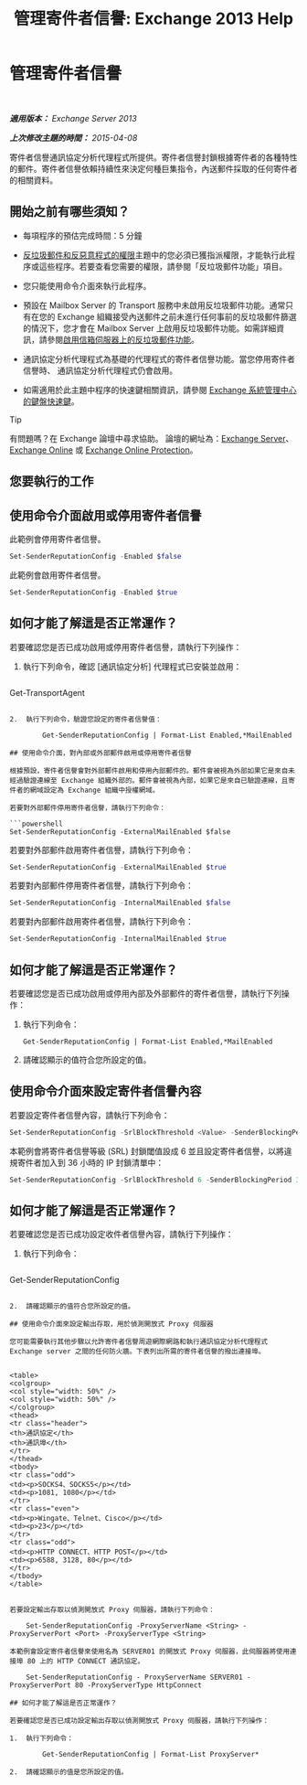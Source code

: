 ﻿---
title: '管理寄件者信譽: Exchange 2013 Help'
TOCTitle: 管理寄件者信譽
ms:assetid: f2716bd9-e3ac-46d9-9264-4e3dabfa0f38
ms:mtpsurl: https://technet.microsoft.com/zh-tw/library/Bb125186(v=EXCHG.150)
ms:contentKeyID: 50474574
ms.date: 05/21/2018
mtps_version: v=EXCHG.150
ms.translationtype: MT
---

# 管理寄件者信譽

 

_**適用版本：** Exchange Server 2013_

_**上次修改主題的時間：** 2015-04-08_

寄件者信譽通訊協定分析代理程式所提供。寄件者信譽封鎖根據寄件者的各種特性的郵件。寄件者信譽依賴持續性來決定何種巨集指令，內送郵件採取的任何寄件者的相關資料。

## 開始之前有哪些須知？

  - 每項程序的預估完成時間：5 分鐘

  - [反垃圾郵件和反惡意程式的權限](anti-spam-and-anti-malware-permissions-exchange-2013-help.md)主題中的您必須已獲指派權限，才能執行此程序或這些程序。若要查看您需要的權限，請參閱「反垃圾郵件功能」項目。

  - 您只能使用命令介面來執行此程序。

  - 預設在 Mailbox Server 的 Transport 服務中未啟用反垃圾郵件功能。通常只有在您的 Exchange 組織接受內送郵件之前未進行任何事前的反垃圾郵件篩選的情況下，您才會在 Mailbox Server 上啟用反垃圾郵件功能。如需詳細資訊，請參閱[啟用信箱伺服器上的反垃圾郵件功能](enable-anti-spam-functionality-on-mailbox-servers-exchange-2013-help.md)。

  - 通訊協定分析代理程式為基礎的代理程式的寄件者信譽功能。當您停用寄件者信譽時、 通訊協定分析代理程式仍會啟用。

  - 如需適用於此主題中程序的快速鍵相關資訊，請參閱 [Exchange 系統管理中心的鍵盤快速鍵](keyboard-shortcuts-in-the-exchange-admin-center-exchange-online-protection-help.md)。


> [!TIP]  
> 有問題嗎？在 Exchange 論壇中尋求協助。 論壇的網址為：<a href="https://go.microsoft.com/fwlink/p/?linkid=60612">Exchange Server</a>、 <a href="https://go.microsoft.com/fwlink/p/?linkid=267542">Exchange Online</a> 或 <a href="https://go.microsoft.com/fwlink/p/?linkid=285351">Exchange Online Protection</a>。




## 您要執行的工作

## 使用命令介面啟用或停用寄件者信譽

此範例會停用寄件者信譽。

```powershell
Set-SenderReputationConfig -Enabled $false
```

此範例會啟用寄件者信譽。

```powershell
Set-SenderReputationConfig -Enabled $true
```

## 如何才能了解這是否正常運作？

若要確認您是否已成功啟用或停用寄件者信譽，請執行下列操作：

1.  執行下列命令，確認 \[通訊協定分析\] 代理程式已安裝並啟用：
    
    ```powershell
Get-TransportAgent
```

2.  執行下列命令，驗證您設定的寄件者信譽值：
    
        Get-SenderReputationConfig | Format-List Enabled,*MailEnabled

## 使用命令介面，對內部或外部郵件啟用或停用寄件者信譽

根據預設，寄件者信譽會對外部郵件啟用和停用內部郵件的。郵件會被視為外部如果它是來自未經過驗證連線至 Exchange 組織外部的。郵件會被視為內部，如果它是來自已驗證連線，且寄件者的網域設定為 Exchange 組織中授權網域。

若要對外部郵件停用寄件者信譽，請執行下列命令：

```powershell
Set-SenderReputationConfig -ExternalMailEnabled $false
```

若要對外部郵件啟用寄件者信譽，請執行下列命令：

```powershell
Set-SenderReputationConfig -ExternalMailEnabled $true
```

若要對內部郵件停用寄件者信譽，請執行下列命令：

```powershell
Set-SenderReputationConfig -InternalMailEnabled $false
```

若要對內部郵件啟用寄件者信譽，請執行下列命令：

```powershell
Set-SenderReputationConfig -InternalMailEnabled $true
```

## 如何才能了解這是否正常運作？

若要確認您是否已成功啟用或停用內部及外部郵件的寄件者信譽，請執行下列操作：

1.  執行下列命令：
    
        Get-SenderReputationConfig | Format-List Enabled,*MailEnabled

2.  請確認顯示的值符合您所設定的值。

## 使用命令介面來設定寄件者信譽內容

若要設定寄件者信譽內容，請執行下列命令：

```powershell
Set-SenderReputationConfig -SrlBlockThreshold <Value> -SenderBlockingPeriod <Hours>
```

本範例會將寄件者信譽等級 (SRL) 封鎖閾值設成 6 並且設定寄件者信譽，以將違規寄件者加入到 36 小時的 IP 封鎖清單中：

```powershell
Set-SenderReputationConfig -SrlBlockThreshold 6 -SenderBlockingPeriod 36
```

## 如何才能了解這是否正常運作？

若要確認您是否已成功設定收件者信譽內容，請執行下列操作：

1.  執行下列命令：
    
    ```powershell
Get-SenderReputationConfig
```

2.  請確認顯示的值符合您所設定的值。

## 使用命令介面來設定輸出存取，用於偵測開放式 Proxy 伺服器

您可能需要執行其他步驟以允許寄件者信譽周遊網際網路和執行通訊協定分析代理程式 Exchange server 之間的任何防火牆。下表列出所需的寄件者信譽的撥出連接埠。


<table>
<colgroup>
<col style="width: 50%" />
<col style="width: 50%" />
</colgroup>
<thead>
<tr class="header">
<th>通訊協定</th>
<th>通訊埠</th>
</tr>
</thead>
<tbody>
<tr class="odd">
<td><p>SOCKS4、SOCKS5</p></td>
<td><p>1081, 1080</p></td>
</tr>
<tr class="even">
<td><p>Wingate、Telnet、Cisco</p></td>
<td><p>23</p></td>
</tr>
<tr class="odd">
<td><p>HTTP CONNECT、HTTP POST</p></td>
<td><p>6588, 3128, 80</p></td>
</tr>
</tbody>
</table>


若要設定輸出存取以偵測開放式 Proxy 伺服器，請執行下列命令：

    Set-SenderReputationConfig -ProxyServerName <String> -ProxyServerPort <Port> -ProxyServerType <String>

本範例會設定寄件者信譽來使用名為 SERVER01 的開放式 Proxy 伺服器，此伺服器將使用連接埠 80 上的 HTTP CONNECT 通訊協定。

    Set-SenderReputationConfig - ProxyServerName SERVER01 -ProxyServerPort 80 -ProxyServerType HttpConnect

## 如何才能了解這是否正常運作？

若要確認您是否已成功設定輸出存取以偵測開放式 Proxy 伺服器，請執行下列操作：

1.  執行下列命令：
    
        Get-SenderReputationConfig | Format-List ProxyServer*

2.  請確認顯示的值是您所設定的值。


